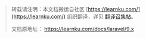 

> 
> 转载请注明：本文档搬运自社区 [https://learnku.com/](https://learnku.com/) 组织翻译，详见 [翻译召集帖](https://learnku.com/laravel/t/65272)。
> 
> 文档原地址： https://learnku.com/docs/laravel/9.x